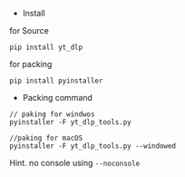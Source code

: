 - Install

for Source
```
pip install yt_dlp
```
for packing
```
pip install pyinstaller
```

- Packing command
```
// paking for windwos
pyinstaller -F yt_dlp_tools.py 

//paking for macOS
pyinstaller -F yt_dlp_tools.py --windowed 
```
Hint. no console using `--noconsole`